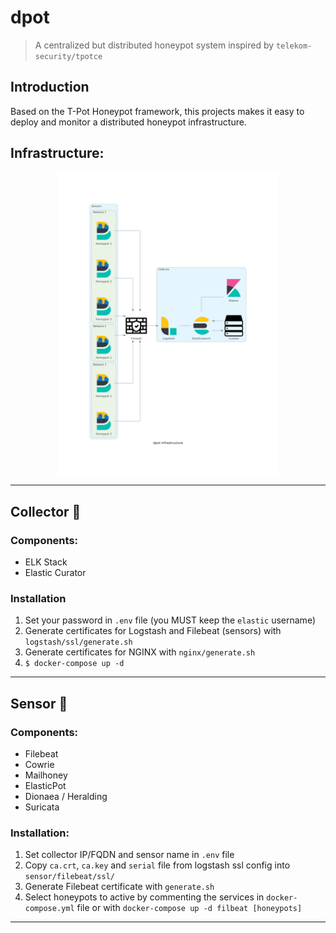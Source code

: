 # dpot
> A centralized but distributed honeypot system inspired by `telekom-security/tpotce`

## Introduction

Based on the T-Pot Honeypot framework, this projects makes it easy to deploy and monitor a distributed honeypot infrastructure.

## Infrastructure:

<img src="doc/assets/dpot_infrastructure.png" style="display: block; margin-left: auto; margin-right: auto; width: 70%"/>

---

## Collector 🍯

### Components:

- ELK Stack
- Elastic Curator

### Installation

1) Set your password in `.env` file (you MUST keep the `elastic` username)
2) Generate certificates for Logstash and Filebeat (sensors) with `logstash/ssl/generate.sh`
3) Generate certificates for NGINX with `nginx/generate.sh`
4) `$ docker-compose up -d`

---

## Sensor 🐝

### Components:

- Filebeat
- Cowrie
- Mailhoney
- ElasticPot
- Dionaea / Heralding
- Suricata

### Installation:

1) Set collector IP/FQDN and sensor name in `.env` file
2) Copy `ca.crt`, `ca.key` and `serial` file from logstash ssl config into `sensor/filebeat/ssl/`
3) Generate Filebeat certificate with `generate.sh`
4) Select honeypots to active by commenting the services in `docker-compose.yml` file or with `docker-compose up -d filbeat [honeypots]`

---